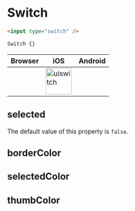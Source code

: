 # Switch

```html
<input type="switch" />
```

```css
Switch {}
```

|Browser|iOS|Android|
|---|---|---|
||<img width="60" alt="uiswitch" src="https://cloud.githubusercontent.com/assets/1618590/20033222/55c68c48-a39c-11e6-9c80-ad2c8abdaa68.png">|

## selected

The default value of this property is `false`.

## borderColor

## selectedColor

## thumbColor
